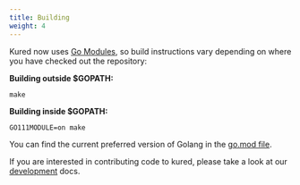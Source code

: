 ```yaml
---
title: Building
weight: 4
---
```


Kured now uses [Go
Modules](https://github.com/golang/go/wiki/Modules), so build
instructions vary depending on where you have checked out the
repository:

**Building outside $GOPATH:**

```console
make
```

**Building inside $GOPATH:**

```console
GO111MODULE=on make
```

You can find the current preferred version of Golang in the [go.mod file](https://github.com/kubereboot/kured/blob/main/go.mod).

If you are interested in contributing code to kured, please take a look at
our [development][development] docs.

[development]: /docs/development
